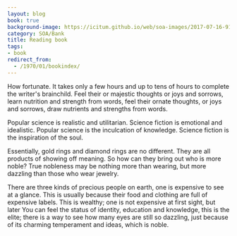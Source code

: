 ```yaml
---
layout: blog
book: true
background-image: https://icitum.github.io/web/soa-images/2017-07-16-91630214.jpg
category: SOA/Bank
title: Reading book
tags:
- book
redirect_from:
  - /1970/01/bookindex/
---
```


How fortunate. It takes only a few hours and up to tens of hours to complete the writer's brainchild. Feel their or majestic thoughts or joys and sorrows, learn nutrition and strength from words, feel their ornate thoughts, or joys and sorrows, draw nutrients and strengths from words.

Popular science is realistic and utilitarian. Science fiction is emotional and idealistic. Popular science is the inculcation of knowledge. Science fiction is the inspiration of the soul.
 
 
Essentially, gold rings and diamond rings are no different. They are all products of showing off meaning. So how can they bring out who is more noble? True nobleness may be nothing more than wearing, but more dazzling than those who wear jewelry.
 
 
There are three kinds of precious people on earth, one is expensive to see at a glance. This is usually because their food and clothing are full of expensive labels. This is wealthy; one is not expensive at first sight, but later You can feel the status of identity, education and knowledge, this is the elite; there is a way to see how many eyes are still so dazzling, just because of its charming temperament and ideas, which is noble.

